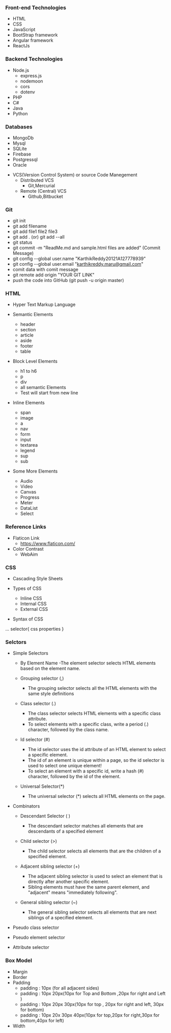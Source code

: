 ### Front-end Technologies


- HTML
- CSS
- JavaScript
- BootStrap framework
- Angular framework
- ReactJs



### Backend Technologies


- Node.js
	- express.js
	- nodemoon
	- cors
	- dotenv
- PHP
- C#
- Java
- Python



### Databases


- MongoDb
- Mysql
- SQLite
- Firebase
- Postgressql
- Oracle

+ VCS(Version Control System) or source Code Manegement
	- Distributed VCS
		- Git,Mercurial
	- Remote (Central) VCS
		- Github,Bitbucket



### Git

- git init
- git add filename
- git add file1 file2 file3
- git add . (or) git add --all
- git status
- git commit -m "ReadMe.md and sample.html files are added" (Commit Message)
- git config --global user.name "KarthikReddy20121A127778939"
- git config --global user.email "karthikreddy.maru@gmail.com"
- comit data with comit message
- git remote add origin "YOUR GIT LINK"
- push the code into GitHub (git push -u origin master)



### HTML

- Hyper Text Markup Language

- Semantic Elements
	- header
	- section
	- article
	- aside
	- footer
	- table
- Block Level Elements
	- h1 to h6
	- p
	- div
	- all semantic Elements
	- Test will start from new line 
- Inline Elements
	- span 
	- image
	- a
	- nav
	- form
	- input
	- textarea
	- legend
	- sup
	- sub
- Some More Elements
	- Audio
	- Video
	- Canvas
	- Progress
	- Meter
	- DataList
	- Select

### Reference Links
- Flaticon Link 
	- https://www.flaticon.com/
- Color Contrast 
	- WebAim

### CSS


- Cascading Style Sheets
+ Types of CSS
	- Inline CSS
	- Internal CSS
	- External CSS

+ Syntax of CSS

...
selector{
	css properties
}


### Selctors

+ Simple Selectors


	- By Element Name
		-The element selector selects HTML elements based on the element name.

	- Grouping selector (,)
		- The grouping selector selects all the HTML elements with the same style definitions

	- Class selector (.)
		- The class selector selects HTML elements with a specific class attribute.
		- To select elements with a specific class, write a period (.) character, followed by the class name.

	- Id selector (#)
		- The id selector uses the id attribute of an HTML element to select a specific element.
		- The id of an element is unique within a page, so the id selector is used to select one unique element!
		- To select an element with a specific id, write a hash (#) character, followed by the id of the element.

	- Universal Selector(*)
		- The universal selector (*) selects all HTML elements on the page.

+ Combinators


	+ Descendant Selector ( )
		- The descendant selector matches all elements that are descendants of a specified element

	+ Child selector (>)
		- The child selector selects all elements that are the children of a specified element.

	+ Adjacent sibling selector (+)
		- The adjacent sibling selector is used to select an element that is directly after another specific element.
		- Sibling elements must have the same parent element, and "adjacent" means "immediately following".

	+ General sibling selector (~)
		- The general sibling selector selects all elements that are next siblings of a specified element.

+ Pseudo class selector
+ Pseudo element selector
+ Attribute selector



### Box Model

+ Margin
+ Border 
+ Padding
	- padding : 10px (for all adjacent sides)
	- padding : 10px 20px(10px for Top and Bottom ,20px for right and Left )
	- padding : 10px 20px 30px(10px for top , 20px for right and left, 30px for bottom)
	- padding : 10px 20x 30px 40px(10px for top,20px for right,30px for bottom,40px for left)
+ Width




